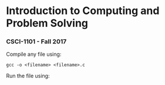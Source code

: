 # Introduction to Computing and Problem Solving
### CSCI-1101 - Fall 2017

Compile any file using:
```
gcc -o <filename> <filename>.c
```

Run the file using:
```

```